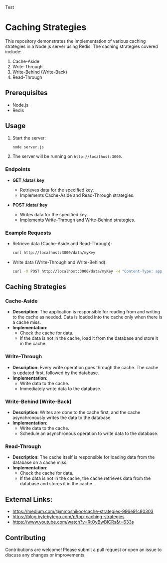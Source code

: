 Test
# Caching Strategies

This repository demonstrates the implementation of various caching strategies in a Node.js server using Redis. The caching strategies covered include:

1. Cache-Aside
2. Write-Through
3. Write-Behind (Write-Back)
4. Read-Through

## Prerequisites

- Node.js
- Redis

## Usage

1. Start the server:

   ```sh
   node server.js
   ```

2. The server will be running on `http://localhost:3000`.

### Endpoints

- **GET /data/:key**

  - Retrieves data for the specified key.
  - Implements Cache-Aside and Read-Through strategies.

- **POST /data/:key**
  - Writes data for the specified key.
  - Implements Write-Through and Write-Behind strategies.

### Example Requests

- Retrieve data (Cache-Aside and Read-Through):

  ```sh
  curl http://localhost:3000/data/myKey
  ```

- Write data (Write-Through and Write-Behind):
  ```sh
  curl -X POST http://localhost:3000/data/myKey -H "Content-Type: application/json" -d '{"value":"myValue"}'
  ```

## Caching Strategies

### Cache-Aside

- **Description**: The application is responsible for reading from and writing to the cache as needed. Data is loaded into the cache only when there is a cache miss.
- **Implementation**:
  - Check the cache for data.
  - If the data is not in the cache, load it from the database and store it in the cache.

### Write-Through

- **Description**: Every write operation goes through the cache. The cache is updated first, followed by the database.
- **Implementation**:
  - Write data to the cache.
  - Immediately write data to the database.

### Write-Behind (Write-Back)

- **Description**: Writes are done to the cache first, and the cache asynchronously writes the data to the database.
- **Implementation**:
  - Write data to the cache.
  - Schedule an asynchronous operation to write data to the database.

### Read-Through

- **Description**: The cache itself is responsible for loading data from the database on a cache miss.
- **Implementation**:
  - Check the cache for data.
  - If the data is not in the cache, the cache retrieves data from the database and stores it in the cache.

## External Links:

- https://medium.com/@mmoshikoo/cache-strategies-996e91c80303
- https://blog.bytebytego.com/p/top-caching-strategies
- https://www.youtube.com/watch?v=RtOyBwBICRs&t=633s

## Contributing

Contributions are welcome! Please submit a pull request or open an issue to discuss any changes or improvements.
